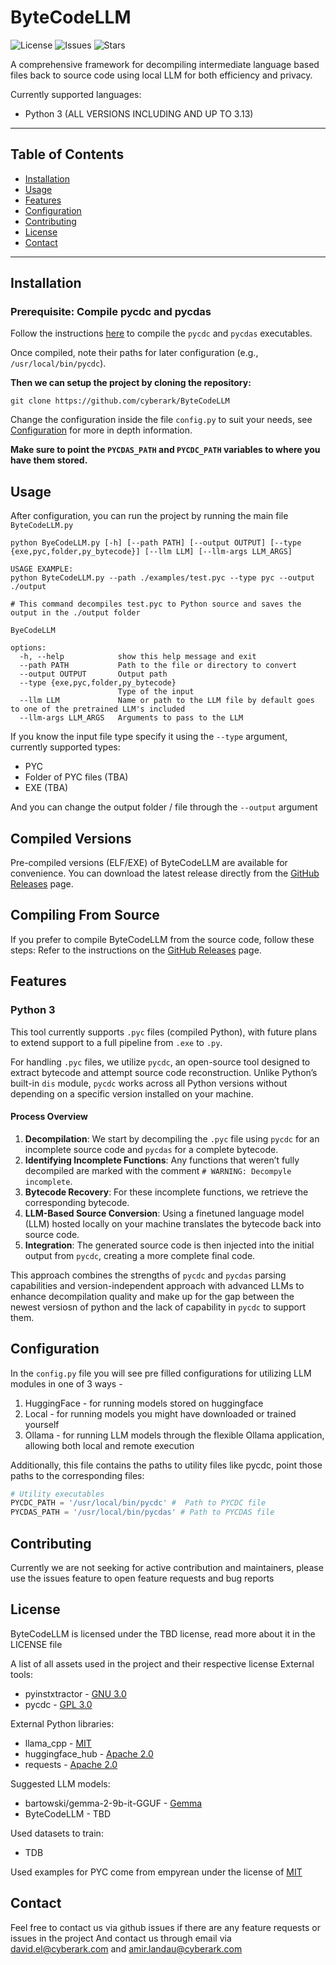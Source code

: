 # ByteCodeLLM

![License](https://img.shields.io/github/license/cyberark/ByteCodeLLM) ![Issues](https://img.shields.io/github/issues/cyberark/ByteCodeLLM) ![Stars](https://img.shields.io/github/stars/cyberark/ByteCodeLLM)

A comprehensive framework for decompiling intermediate language based files back to source code using local LLM for both efficiency and privacy.

Currently supported languages:
* Python 3 (ALL VERSIONS INCLUDING AND UP TO 3.13)
---

## Table of Contents

- [Installation](#installation)
- [Usage](#usage)
- [Features](#features)
- [Configuration](#configuration)
- [Contributing](#contributing)
- [License](#license)
- [Contact](#contact)

---

## Installation
### Prerequisite: Compile pycdc and pycdas
Follow the instructions [here](https://github.com/zrax/pycdc) to compile the `pycdc` and `pycdas` executables.

Once compiled, note their paths for later configuration (e.g., `/usr/local/bin/pycdc`).

**Then we can setup the project by cloning the repository:**
```
git clone https://github.com/cyberark/ByteCodeLLM
```

Change the configuration inside the file `config.py` to suit your needs, see [Configuration](#configuration) for more in depth information.

**Make sure to point the `PYCDAS_PATH` and `PYCDC_PATH` variables to where you have them stored.**
## Usage
After configuration, you can run the project by running the main file `ByteCodeLLM.py`

```
python ByeCodeLLM.py [-h] [--path PATH] [--output OUTPUT] [--type {exe,pyc,folder,py_bytecode}] [--llm LLM] [--llm-args LLM_ARGS]

USAGE EXAMPLE:
python ByteCodeLLM.py --path ./examples/test.pyc --type pyc --output ./output

# This command decompiles test.pyc to Python source and saves the output in the ./output folder

ByeCodeLLM

options:
  -h, --help            show this help message and exit
  --path PATH           Path to the file or directory to convert
  --output OUTPUT       Output path
  --type {exe,pyc,folder,py_bytecode}
                        Type of the input
  --llm LLM             Name or path to the LLM file by default goes to one of the pretrained LLM's included
  --llm-args LLM_ARGS   Arguments to pass to the LLM
```

If you know the input file type specify it using the `--type` argument, currently supported types:
* PYC
* Folder of PYC files (TBA)
* EXE (TBA)

And you can change the output folder / file through the `--output` argument

## Compiled Versions
Pre-compiled versions (ELF/EXE) of ByteCodeLLM are available for convenience. 
You can download the latest release directly from the [GitHub Releases](https://github.com/cyberark/ByteCodeLLM/releases) page.

## Compiling From Source
If you prefer to compile ByteCodeLLM from the source code, follow these steps:
Refer to the instructions on the [GitHub Releases](https://github.com/cyberark/ByteCodeLLM/releases) page.

## Features
### Python 3
This tool currently supports `.pyc` files (compiled Python), with future plans to extend support to a full pipeline from `.exe` to `.py`.

For handling `.pyc` files, we utilize `pycdc`, an open-source tool designed to extract bytecode and attempt source code reconstruction. Unlike Python’s built-in `dis` module, `pycdc` works across all Python versions without depending on a specific version installed on your machine.

#### Process Overview

1. **Decompilation**: We start by decompiling the `.pyc` file using `pycdc` for an incomplete source code and `pycdas` for a complete bytecode.
2. **Identifying Incomplete Functions**: Any functions that weren’t fully decompiled are marked with the comment `# WARNING: Decompyle incomplete`.
3. **Bytecode Recovery**: For these incomplete functions, we retrieve the corresponding bytecode.
4. **LLM-Based Source Conversion**: Using a finetuned language model (LLM) hosted locally on your machine translates the bytecode back into source code.
5. **Integration**: The generated source code is then injected into the initial output from `pycdc`, creating a more complete final code.

This approach combines the strengths of `pycdc` and `pycdas` parsing capabilities and version-independent approach with advanced LLMs to enhance decompilation quality and make up for the gap between the newest versiosn of python and the lack of capability in `pycdc` to support them.



## Configuration
In the `config.py` file you will see pre filled configurations for utilizing LLM modules in one of 3 ways - 
1. HuggingFace - for running models stored on huggingface
2. Local - for running models you might have downloaded or trained yourself
3. Ollama - for running LLM models through the flexible Ollama application, allowing both local and remote execution

Additionally, this file contains the paths to utility files like pycdc, point those paths to the corresponding files:
```python
# Utility executables
PYCDC_PATH = '/usr/local/bin/pycdc' #  Path to PYCDC file
PYCDAS_PATH = '/usr/local/bin/pycdas' # Path to PYCDAS file

```

## Contributing
Currently we are not seeking for active contribution and maintainers, please use the issues feature to open feature requests and bug reports

## License
ByteCodeLLM is licensed under the TBD license, read more about it in the LICENSE file

A list of all assets used in the project and their respective license
External tools:
* pyinstxtractor - [GNU 3.0](https://github.com/extremecoders-re/pyinstxtractor/blob/master/LICENSE)
* pycdc - [GPL 3.0](https://github.com/zrax/pycdc/blob/master/LICENSE)

External Python libraries:
* llama_cpp - [MIT](https://github.com/ggerganov/llama.cpp/blob/master/LICENSE)
* huggingface_hub - [Apache 2.0](https://github.com/huggingface/huggingface_hub/blob/main/LICENSE)
* requests - [Apache 2.0](https://github.com/psf/requests/blob/main/LICENSE)

Suggested LLM models:
* bartowski/gemma-2-9b-it-GGUF - [Gemma](https://ai.google.dev/gemma/terms)
* ByteCodeLLM - TBD

Used datasets to train:
* TDB

Used examples for PYC come from empyrean under the license of [MIT](https://github.com/addi00000/empyrean/blob/main/LICENSE.md)

## Contact
Feel free to contact us via github issues if there are any feature requests or issues in the project
And contact us through email via david.el@cyberark.com and amir.landau@cyberark.com
